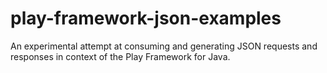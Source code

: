 play-framework-json-examples
============================

An experimental attempt at consuming and generating JSON requests and responses in context of the Play Framework for Java.
